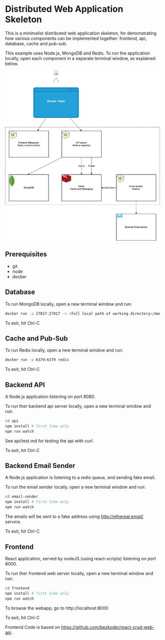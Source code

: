 # Distributed Web Application Skeleton

This is a minimalist distributed web application skeleton, for demonstrating how various components can be implemented together: frontend, api, database, cache and pub-sub. 

This example uses Node.js, MongoDB and Redis. To run the application locally, open each component in a separate terminal window, as explained below.

![System diagram](SkeletonApp.drawio.png)

## Prerequisites

* git
* node
* docker

## Database

To run MongoDB locally, open a new terminal window and run: 
```bash
docker run -p 27017:27017 -v <full local path of working directory>/mongodb-data:/data/db mongo
```
To exit, hit Ctrl-C

## Cache and Pub-Sub

To run Redis locally, open a new terminal window and run: 
```bash
docker run -p 6379:6379 redis 
```
To exit, hit Ctrl-C

## Backend API

A Node.js application listening on port 8080.

To run ther backend api server locally, open a new terminal window and run: 
```bash
cd api
npm install # first time only
npm run watch 
```

See api/test.md for testing the api with curl.

To exit, hit Ctrl-C

## Backend Email Sender

A Node.js application is listening to a redis queue, and sending fake email.

To run the email sender locally, open a new terminal window and run: 
```bash
cd email-sender
npm install # first time only
npm run watch
```
The emails will be sent to a fake address using http://ethereal.email/ service. 

To exit, hit Ctrl-C


## Frontend

React application, served by nodeJS (using react-scripts) listening on port 8000.

To run ther frontend web server locally, open a new terminal window and run: 
```bash
cd frontend
npm install # first time only
npm run watch 
```
To browse the webapp, go to http://localhost:8000

To exit, hit Ctrl-C

Frontend Code is based on https://github.com/bezkoder/react-crud-web-api .

